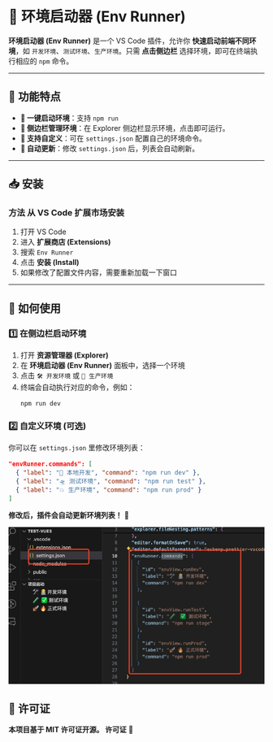 # 🚀 环境启动器 (Env Runner)

**环境启动器 (Env Runner)** 是一个 VS Code 插件，允许你 **快速启动前端不同环境**，如 `开发环境`、`测试环境`、`生产环境`。只需 **点击侧边栏** 选择环境，即可在终端执行相应的 `npm` 命令。

---

## **🎯 功能特点**

- **📌 一键启动环境**：支持 `npm run`
- **📌 侧边栏管理环境**：在 Explorer 侧边栏显示环境，点击即可运行。
- **📌 支持自定义**：可在 `settings.json` 配置自己的环境命令。
- **📌 自动更新**：修改 `settings.json` 后，列表会自动刷新。

---

## **📥 安装**

### **方法 从 VS Code 扩展市场安装**

1. 打开 VS Code
2. 进入 **扩展商店 (Extensions)**
3. 搜索 `Env Runner`
4. 点击 **安装 (Install)**
5. 如果修改了配置文件内容，需要重新加载一下窗口

---

## **🚀 如何使用**

### **1️⃣ 在侧边栏启动环境**

1. 打开 **资源管理器 (Explorer)**
2. 在 **环境启动器 (Env Runner)** 面板中，选择一个环境
3. 点击 `🛠️ 开发环境` 或 `🚀 生产环境`
4. 终端会自动执行对应的命令，例如：
   ```sh
   npm run dev
   ```

### **2️⃣ 自定义环境 (可选)**

你可以在 `settings.json` 里修改环境列表：

```json
"envRunner.commands": [
  { "label": "🌱 本地开发", "command": "npm run dev" },
  { "label": "🛸 测试环境", "command": "npm run test" },
  { "label": "💥 生产环境", "command": "npm run prod" }
]
```

**修改后，插件会自动更新环境列表！** 🎯

![Env Runner 示例](https://github.com/wuqiaoli/env-runner/blob/main/images/20250318-103929.png?raw=true)

## **📜 许可证**

**本项目基于 MIT 许可证开源。 许可证** 🎯
